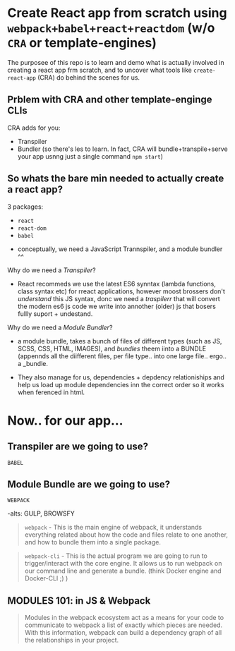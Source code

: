 # Create React app from scratch using `webpack+babel+react+reactdom` (w/o `CRA` or template-engines)

The purposee of this repo is to learn and demo what is actually involved in creating a react app frm scratch, and to uncover what tools like `create-react-app` (CRA) do behind the scenes for us.

## Prblem with CRA and other template-enginge CLIs

CRA adds for you:
- Transpiler
- Bundler
(so there's les to learn. In fact, CRA will bundle+transpile+serve your app usnng just a single command `npm start`)

## So whats the bare min needed to actually create a react app?

3 packages:

- `react`
- `react-dom`
- `babel`

 + conceptually, we need a JavaScript Trannspiler, and a module bundler ^^

 Why do we need a _Transpiler_? 
 - React recommeds we use the latest ES6 synntax (lambda functions, class syntax etc) for rreact applications, however moost brossers don't _understand_ this JS syntax, donc we need a _traspilerr_ that will convert the modern es6 js code we write into annother (older) js that bosers fullly suport + undestand.


  Why do we need a _Module Bundler_? 
 -  a module bundle, takes a bunch of files of different types (such as JS, SCSS, CSS, HTML, IMAGES), and _bundles_ theem iinto a BUNDLE (appennds all the diifferent files, per file type.. into one large file.. ergo.. a _bundle.

 - They also manage for us, dependencies + depdency relationiships and help us load up module dependencies inn the correct order so it works when ferenced in html.

# Now.. for our app...

## Transpiler are we going to use?

`BABEL`

## Module Bundle are we going to use?

`WEBPACK`

-alts: GULP, BROWSFY

> `webpack` - This is the main engine of webpack, it understands everything related about how the code and files relate to one another, and how to bundle them into a single package.

> `webpack-cli` - This is the actual program we are going to run to trigger/interact with the core engine. It allows us to run webpack on our command line and generate a bundle. (think Docker engine and Docker-CLI ;) )

## MODULES 101: in JS & Webpack

> Modules in the webpack ecosystem act as a means for your code to communicate to webpack a list of exactly which pieces are needed.
> With this information, webpack can build a dependency graph of all the relationships in your project.



